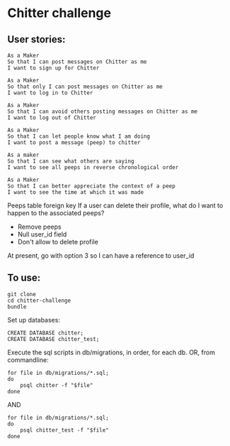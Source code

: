 # Chitter challenge

## User stories:
```
As a Maker
So that I can post messages on Chitter as me
I want to sign up for Chitter

As a Maker
So that only I can post messages on Chitter as me
I want to log in to Chitter

As a Maker
So that I can avoid others posting messages on Chitter as me
I want to log out of Chitter

As a Maker
So that I can let people know what I am doing  
I want to post a message (peep) to chitter

As a maker
So that I can see what others are saying  
I want to see all peeps in reverse chronological order

As a Maker
So that I can better appreciate the context of a peep
I want to see the time at which it was made
```
Peeps table foreign key
If a user can delete their profile, what do I want to happen to the associated peeps?
* Remove peeps
* Null user_id field
* Don't allow to delete profile

At present, go with option 3 so I can have a reference to user_id

## To use:
```
git clone
cd chitter-challenge
bundle
```
Set up databases:
```
CREATE DATABASE chitter;
CREATE DATABASE chitter_test;
```
Execute the sql scripts in db/migrations, in order, for each db.
OR, from commandline:
```
for file in db/migrations/*.sql;
do
    psql chitter -f "$file"
done
```
AND
```
for file in db/migrations/*.sql;
do
    psql chitter_test -f "$file"
done
```
